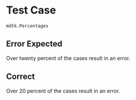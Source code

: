 # Test Case

    mdtk.Percentages

## Error Expected

Over twenty percent of the cases result in an error.

## Correct

Over 20 percent of the cases result in an error.
